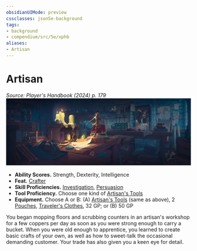 ```yaml
---
obsidianUIMode: preview
cssclasses: json5e-background
tags:
- background
- compendium/src/5e/xphb
aliases:
- Artisan
---
```

# Artisan
*Source: Player's Handbook (2024) p. 179*  
![](/3-Mechanics/CLI/backgrounds/img/artisan.webp#right)

- **Ability Scores.** Strength, Dexterity, Intelligence  
- **Feat.** [Crafter](/3-Mechanics/CLI/feats/crafter-xphb.md)  
- **Skill Proficiencies.** [Investigation](skills.md#Investigation), [Persuasion](skills.md#Persuasion)  
- **Tool Proficiency.** Choose one kind of [Artisan's Tools](/3-Mechanics/CLI/items/artisans-tools-xphb.md)  
- **Equipment.** Choose A or B: (A) [Artisan's Tools](/3-Mechanics/CLI/items/artisans-tools-xphb.md) (same as above), 2 [Pouches](/3-Mechanics/CLI/items/pouch-xphb.md), [Traveler's Clothes](/3-Mechanics/CLI/items/travelers-clothes-xphb.md), 32 GP; or (B) 50 GP  

You began mopping floors and scrubbing counters in an artisan's workshop for a few coppers per day as soon as you were strong enough to carry a bucket. When you were old enough to apprentice, you learned to create basic crafts of your own, as well as how to sweet-talk the occasional demanding customer. Your trade has also given you a keen eye for detail.